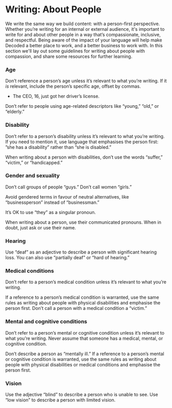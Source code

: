 # Writing: About People

We write the same way we build content: with a person-first perspective. Whether you’re writing for an internal or external audience, it's important to write for and about other people in a way that’s compassionate, inclusive, and respectful. Being aware of the impact of your language will help make Decoded a better place to work, and a better business to work with. In this section we'll lay out some guidelines for writing about people with compassion, and share some resources for further learning.

### Age

Don’t reference a person’s age unless it’s relevant to what you’re writing. If it *is* relevant, include the person’s specific age, offset by commas.

- The CEO, 16, just got her driver’s license.

Don’t refer to people using age-related descriptors like “young,” “old,” or “elderly.”

### Disability

Don’t refer to a person’s disability unless it’s relevant to what you’re writing. If you need to mention it, use language that emphasises the person first: ”she has a disability” rather than “she is disabled.”

When writing about a person with disabilities, don’t use the words “suffer,” “victim,” or “handicapped.”

### Gender and sexuality

Don’t call groups of people “guys.” Don’t call women “girls.”

Avoid gendered terms in favour of neutral alternatives, like “businessperson” instead of “businessman.”

It’s OK to use “they” as a singular pronoun.

When writing about a person, use their communicated pronouns. When in doubt, just ask or use their name.

### Hearing

Use “deaf” as an adjective to describe a person with significant hearing loss. You can also use “partially deaf” or “hard of hearing.”

### Medical conditions

Don’t refer to a person’s medical condition unless it’s relevant to what you’re writing.

If a reference to a person’s medical condition is warranted, use the same rules as writing about people with physical disabilities and emphasise the person first. Don’t call a person with a medical condition a “victim.”

### Mental and cognitive conditions

Don’t refer to a person’s mental or cognitive condition unless it’s relevant to what you’re writing. Never assume that someone has a medical, mental, or cognitive condition.

Don’t describe a person as “mentally ill.” If a reference to a person’s mental or cognitive condition is warranted, use the same rules as writing about people with physical disabilities or medical conditions and emphasise the person first.

### Vision

Use the adjective “blind” to describe a person who is unable to see. Use “low vision” to describe a person with limited vision.
